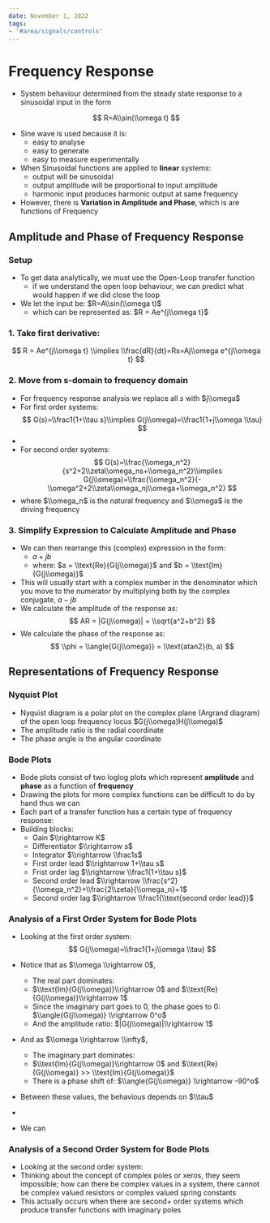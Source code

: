 ```yaml
---
date: November 1, 2022
tags:
- '#area/signals/controls'
---
```


# Frequency Response

- System behaviour determined from the steady state response to a sinusoidal input in the form

$$
R=A\\sin(\\omega t)
$$

- Sine wave is used because it is:
  - easy to analyse
  - easy to generate
  - easy to measure experimentally
- When Sinusoidal functions are applied to __linear__ systems:
  - output will be sinusoidal
  - output amplitude will be proportional to input amplitude
  - harmonic input produces harmonic output at same frequency
- However, there is __Variation in Amplitude and Phase__, which is are functions of Frequency

## Amplitude and Phase of Frequency Response

### Setup

- To get data analytically, we must use the Open-Loop transfer function
  - if we understand the open loop behaviour, we can predict what would happen if we did close the loop
- We let the input be: $R=A\\sin(\\omega t)$
  - which can be represented as: $R = Ae^{j\\omega t}$

### 1. Take first derivative:

$$
R = Ae^{j\\omega t} \\implies \\frac{dR}{dt}=Rs=Aj\\omega e^{j\\omega t}
$$

### 2. Move from s-domain to frequency domain

- For frequency response analysis we replace all $s$ with $j\\omega$
- For first order systems:
  $$
  G(s)=\\frac1{1+\\tau s}\\implies G(j\\omega)=\\frac1{1+j\\omega \\tau}
  $$
-
- For second order systems:
  $$
  G(s)=\\frac{\\omega_n^2}{s^2+2\\zeta\\omega_ns+\\omega_n^2}\\implies G(j\\omega)=\\frac{\\omega_n^2}{-\\omega^2+2\\zeta\\omega_nj\\omega+\\omega_n^2}
  $$
- where $\\omega_n$ is the natural frequency and $\\omega$ is the driving frequency

### 3. Simplify Expression to Calculate Amplitude and Phase

- We can then rearrange this (complex) expression in the form:
  - $a+jb$
  - where: $a = \\text{Re}{G(j\\omega)}$ and $b = \\text{Im}{G(j\\omega)}$
- This will usually start with a complex number in the denominator which you move to the numerator by multiplying both by the complex conjugate, $a-jb$
- We calculate the amplitude of the response as:
  $$
  AR = |G(j\\omega)| = \\sqrt{a^2+b^2}
  $$
- We calculate the phase of the response as:
  $$
  \\phi = \\angle{G(j\\omega)} = \\text{atan2}(b, a)
  $$

## Representations of Frequency Response

### Nyquist Plot

- Nyquist diagram is a polar plot on the complex plane (Argrand diagram) of the open loop frequency locus $G(j\\omega)H(j\\omega)$
- The amplitude ratio is the radial coordinate
- The phase angle is the angular coordinate

### Bode Plots

- Bode plots consist of two loglog plots which represent __amplitude__ and __phase__ as a function of __frequency__
- Drawing the plots for more complex functions can be difficult to do by hand thus we can
- Each part of a transfer function has a certain type of frequency response:
- Building blocks:
  - Gain $\\rightarrow K$
  - Differentiator $\\rightarrow s$
  - Integrator $\\rightarrow \\frac1s$
  - First order lead $\\rightarrow 1+\\tau s$
  - Frist order lag $\\rightarrow \\frac1{1+\\tau s}$
  - Second order lead $\\rightarrow \\frac{s^2}{\\omega_n^2}+\\frac{2\\zeta}{\\omega_n}+1$
  - Second order lag $\\rightarrow \\frac1{\\text{second order lead}}$

### Analysis of a First Order System for Bode Plots

- Looking at the first order system:
  $$
  G(j\\omega)=\\frac1{1+j\\omega \\tau}
  $$

- Notice that as $\\omega \\rightarrow 0$,

  - The real part dominates:
  - $\\text{Im}{G(j\\omega)}\\rightarrow 0$ and $\\text{Re}{G(j\\omega)}\\rightarrow 1$
  - Since the imaginary part goes to 0, the phase goes to 0: $\\angle{G(j\\omega)} \\rightarrow 0^o$
  - And the amplitude ratio: $|G(j\\omega)|\\rightarrow 1$

- And as $\\omega \\rightarrow \\infty$,

  - The imaginary part dominates:
  - $\\text{Im}{G(j\\omega)}\\rightarrow 0$ and $\\text{Re}{G(j\\omega)} >> \\text{Im}{G(j\\omega)}$
  - There is a phase shift of: $\\angle{G(j\\omega)} \\rightarrow -90^o$

- Between these values, the behavious depends on $\\tau$

-

- We can

### Analysis of a Second Order System for Bode Plots

- Looking at the second order system:
- Thinking about the concept of complex poles or xeros, they seem impossible; how can there be complex values in a system, there cannot be complex valued resistors or complex valued spring constants
- This actually occurs when there are second+ order systems which produce transfer functions with imaginary poles